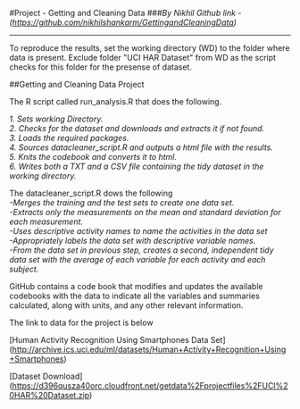 #Project - Getting and Cleaning Data
###_By Nikhil_ 
*Github link - (https://github.com/nikhilshankarm/GettingandCleaningData)*

***

To reproduce the results, set the working directory (WD) to the folder where data is present. Exclude folder "UCI HAR Dataset" from WD as the script checks for this folder for the presense of dataset.

##Getting and Cleaning Data Project

The R script called run_analysis.R that does the following.

*1. Sets working Directory.*    
*2. Checks for the dataset and downloads and extracts it if not found.*     
*3. Loads the required packages.*     
*4. Sources datacleaner_script.R and outputs a html file with the results.*     
*5. Knits the codebook and converts it to html.*      
*6. Writes both a TXT and a CSV file containing the tidy dataset in the working directory.*       


The datacleaner_script.R dows the following       
*-Merges the training and the test sets to create one data set.*                
*-Extracts only the measurements on the mean and standard deviation for each measurement.*                  
*-Uses descriptive activity names to name the activities in the data set*                   
*-Appropriately labels the data set with descriptive variable names.*                             
*-From the data set in previous step, creates a second, independent tidy data set with the average of each variable for each activity and each subject.*        

GitHub contains a code book that modifies and updates the available codebooks with the data to indicate all the variables and summaries calculated, along with units, and any other relevant information.

The link to data for the project is below

[Human Activity Recognition Using Smartphones Data Set] (http://archive.ics.uci.edu/ml/datasets/Human+Activity+Recognition+Using+Smartphones)

[Dataset Download] (https://d396qusza40orc.cloudfront.net/getdata%2Fprojectfiles%2FUCI%20HAR%20Dataset.zip)


